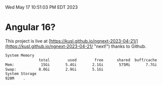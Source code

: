 Wed May 17 10:51:03 PM EDT 2023

# Angular 16?


This project is live at [https://kusl.github.io/ngnext-2023-04-21/](https://kusl.github.io/ngnext-2023-04-21/ "next!") thanks to Github.

```bash
System Memory
               total        used        free      shared  buff/cache   available
Mem:            15Gi       5.4Gi       2.1Gi       575Mi       7.7Gi       8.9Gi
Swap:          8.0Gi       2.9Gi       5.1Gi
System Storage
920M	.
